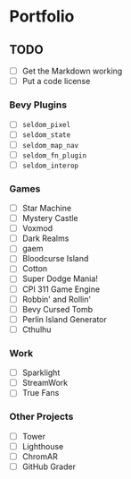 # Portfolio

## TODO

- [ ] Get the Markdown working
- [ ] Put a code license

### Bevy Plugins

- [ ] `seldom_pixel`
- [ ] `seldom_state`
- [ ] `seldom_map_nav`
- [ ] `seldom_fn_plugin`
- [ ] `seldom_interop`

### Games

- [ ] Star Machine
- [ ] Mystery Castle
- [ ] Voxmod
- [ ] Dark Realms
- [ ] gaem
- [ ] Bloodcurse Island
- [ ] Cotton
- [ ] Super Dodge Mania!
- [ ] CPI 311 Game Engine
- [ ] Robbin' and Rollin'
- [ ] Bevy Cursed Tomb
- [ ] Perlin Island Generator
- [ ] Cthulhu

### Work

- [ ] Sparklight
- [ ] StreamWork
- [ ] True Fans

### Other Projects

- [ ] Tower
- [ ] Lighthouse
- [ ] ChromAR
- [ ] GitHub Grader
